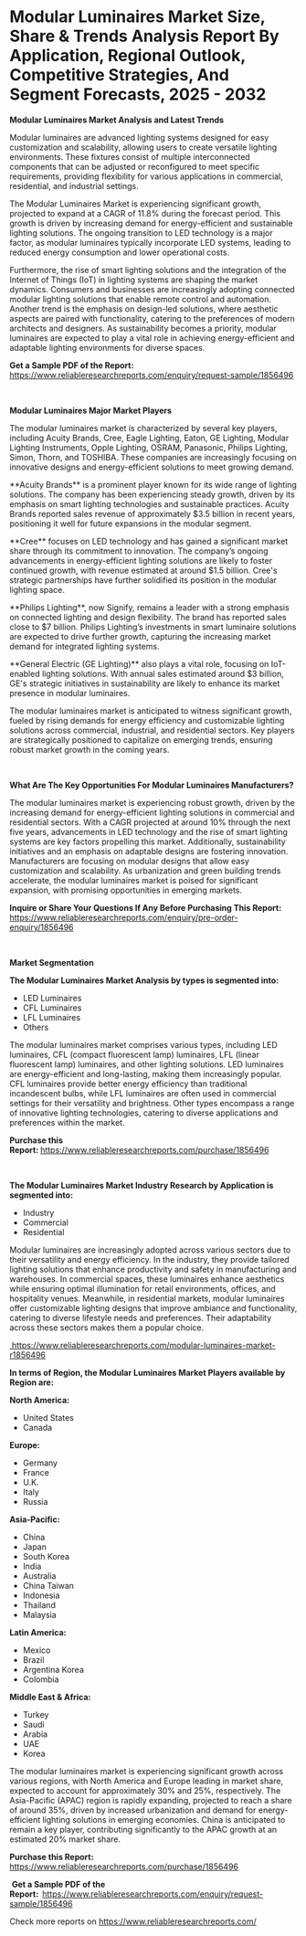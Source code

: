 <p><h1>Modular Luminaires Market Size, Share & Trends Analysis Report By Application, Regional Outlook, Competitive Strategies, And Segment Forecasts, 2025 - 2032</h1></p><p><strong>Modular Luminaires Market Analysis and Latest Trends</strong></p>
<p><p>Modular luminaires are advanced lighting systems designed for easy customization and scalability, allowing users to create versatile lighting environments. These fixtures consist of multiple interconnected components that can be adjusted or reconfigured to meet specific requirements, providing flexibility for various applications in commercial, residential, and industrial settings.</p><p>The Modular Luminaires Market is experiencing significant growth, projected to expand at a CAGR of 11.8% during the forecast period. This growth is driven by increasing demand for energy-efficient and sustainable lighting solutions. The ongoing transition to LED technology is a major factor, as modular luminaires typically incorporate LED systems, leading to reduced energy consumption and lower operational costs.</p><p>Furthermore, the rise of smart lighting solutions and the integration of the Internet of Things (IoT) in lighting systems are shaping the market dynamics. Consumers and businesses are increasingly adopting connected modular lighting solutions that enable remote control and automation. Another trend is the emphasis on design-led solutions, where aesthetic aspects are paired with functionality, catering to the preferences of modern architects and designers. As sustainability becomes a priority, modular luminaires are expected to play a vital role in achieving energy-efficient and adaptable lighting environments for diverse spaces.</p></p>
<p><strong>Get a Sample PDF of the Report:&nbsp;</strong> <a href="https://www.reliableresearchreports.com/enquiry/request-sample/1856496?utm_campaign=2215&utm_medium=2&utm_source=Github&utm_content=ia&utm_term=06042025&utm_id=modular-luminaires">https://www.reliableresearchreports.com/enquiry/request-sample/1856496</a></p>
<p>&nbsp;</p>
<p><strong>Modular Luminaires Major Market Players</strong></p>
<p><p>The modular luminaires market is characterized by several key players, including Acuity Brands, Cree, Eagle Lighting, Eaton, GE Lighting, Modular Lighting Instruments, Opple Lighting, OSRAM, Panasonic, Philips Lighting, Simon, Thorn, and TOSHIBA. These companies are increasingly focusing on innovative designs and energy-efficient solutions to meet growing demand.</p><p>**Acuity Brands** is a prominent player known for its wide range of lighting solutions. The company has been experiencing steady growth, driven by its emphasis on smart lighting technologies and sustainable practices. Acuity Brands reported sales revenue of approximately $3.5 billion in recent years, positioning it well for future expansions in the modular segment.</p><p>**Cree** focuses on LED technology and has gained a significant market share through its commitment to innovation. The company’s ongoing advancements in energy-efficient lighting solutions are likely to foster continued growth, with revenue estimated at around $1.5 billion. Cree's strategic partnerships have further solidified its position in the modular lighting space.</p><p>**Philips Lighting**, now Signify, remains a leader with a strong emphasis on connected lighting and design flexibility. The brand has reported sales close to $7 billion. Philips Lighting’s investments in smart luminaire solutions are expected to drive further growth, capturing the increasing market demand for integrated lighting systems.</p><p>**General Electric (GE Lighting)** also plays a vital role, focusing on IoT-enabled lighting solutions. With annual sales estimated around $3 billion, GE's strategic initiatives in sustainability are likely to enhance its market presence in modular luminaires.</p><p>The modular luminaires market is anticipated to witness significant growth, fueled by rising demands for energy efficiency and customizable lighting solutions across commercial, industrial, and residential sectors. Key players are strategically positioned to capitalize on emerging trends, ensuring robust market growth in the coming years.</p></p>
<p>&nbsp;</p>
<p><strong>What Are The Key Opportunities For Modular Luminaires Manufacturers?</strong></p>
<p><p>The modular luminaires market is experiencing robust growth, driven by the increasing demand for energy-efficient lighting solutions in commercial and residential sectors. With a CAGR projected at around 10% through the next five years, advancements in LED technology and the rise of smart lighting systems are key factors propelling this market. Additionally, sustainability initiatives and an emphasis on adaptable designs are fostering innovation. Manufacturers are focusing on modular designs that allow easy customization and scalability. As urbanization and green building trends accelerate, the modular luminaires market is poised for significant expansion, with promising opportunities in emerging markets.</p></p>
<p><strong>Inquire or Share Your Questions If Any Before Purchasing This Report:</strong> <a href="https://www.reliableresearchreports.com/enquiry/pre-order-enquiry/1856496?utm_campaign=2215&utm_medium=2&utm_source=Github&utm_content=ia&utm_term=06042025&utm_id=modular-luminaires">https://www.reliableresearchreports.com/enquiry/pre-order-enquiry/1856496</a></p>
<p>&nbsp;</p>
<p><strong>Market Segmentation</strong></p>
<p><strong>The Modular Luminaires Market Analysis by types is segmented into:</strong></p>
<p><ul><li>LED Luminaires</li><li>CFL Luminaires</li><li>LFL Luminaires</li><li>Others</li></ul></p>
<p><p>The modular luminaires market comprises various types, including LED luminaires, CFL (compact fluorescent lamp) luminaires, LFL (linear fluorescent lamp) luminaires, and other lighting solutions. LED luminaires are energy-efficient and long-lasting, making them increasingly popular. CFL luminaires provide better energy efficiency than traditional incandescent bulbs, while LFL luminaires are often used in commercial settings for their versatility and brightness. Other types encompass a range of innovative lighting technologies, catering to diverse applications and preferences within the market.</p></p>
<p><strong>Purchase this Report:&nbsp;</strong><a href="https://www.reliableresearchreports.com/purchase/1856496?utm_campaign=2215&utm_medium=2&utm_source=Github&utm_content=ia&utm_term=06042025&utm_id=modular-luminaires">https://www.reliableresearchreports.com/purchase/1856496</a></p>
<p>&nbsp;</p>
<p><strong>The Modular Luminaires Market Industry Research by Application is segmented into:</strong></p>
<p><ul><li>Industry</li><li>Commercial</li><li>Residential</li></ul></p>
<p><p>Modular luminaires are increasingly adopted across various sectors due to their versatility and energy efficiency. In the industry, they provide tailored lighting solutions that enhance productivity and safety in manufacturing and warehouses. In commercial spaces, these luminaires enhance aesthetics while ensuring optimal illumination for retail environments, offices, and hospitality venues. Meanwhile, in residential markets, modular luminaires offer customizable lighting designs that improve ambiance and functionality, catering to diverse lifestyle needs and preferences. Their adaptability across these sectors makes them a popular choice.</p></p>
<p><a href="https://www.reliableresearchreports.com/modular-luminaires-market-r1856496?utm_campaign=2215&utm_medium=2&utm_source=Github&utm_content=ia&utm_term=06042025&utm_id=modular-luminaires">&nbsp;https://www.reliableresearchreports.com/modular-luminaires-market-r1856496</a></p>
<p><strong>In terms of Region, the Modular Luminaires Market Players available by Region are:</strong></p>
<p>
    <p> <strong> North America: </strong>
        <ul>
            <li>United States</li>
            <li>Canada</li>
        </ul>
        </p> 
    <p> <strong> Europe: </strong>
        <ul>
            <li>Germany</li>
            <li>France</li>
            <li>U.K.</li>
            <li>Italy</li>
            <li>Russia</li>
        </ul>
        </p> 
    <p> <strong> Asia-Pacific: </strong>
        <ul>
            <li>China</li>
            <li>Japan</li>
            <li>South Korea</li>
            <li>India</li>
            <li>Australia</li>
            <li>China Taiwan</li>
            <li>Indonesia</li>
            <li>Thailand</li>
            <li>Malaysia</li>
        </ul>
        </p> 
    <p> <strong> Latin America: </strong>
        <ul>
            <li>Mexico</li>
            <li>Brazil</li>
            <li>Argentina Korea</li>
            <li>Colombia</li>
        </ul>
        </p> 
    <p> <strong> Middle East & Africa: </strong>
        <ul>
            <li>Turkey</li>
            <li>Saudi</li>
            <li>Arabia</li>
            <li>UAE</li>
            <li>Korea</li>
        </ul>
    </p>
    </p>
<p><p>The modular luminaires market is experiencing significant growth across various regions, with North America and Europe leading in market share, expected to account for approximately 30% and 25%, respectively. The Asia-Pacific (APAC) region is rapidly expanding, projected to reach a share of around 35%, driven by increased urbanization and demand for energy-efficient lighting solutions in emerging economies. China is anticipated to remain a key player, contributing significantly to the APAC growth at an estimated 20% market share.</p></p>
<p><strong>Purchase this Report: </strong><a href="https://www.reliableresearchreports.com/purchase/1856496?utm_campaign=2215&utm_medium=2&utm_source=Github&utm_content=ia&utm_term=06042025&utm_id=modular-luminaires">https://www.reliableresearchreports.com/purchase/1856496</a></p>
<p>&nbsp;<strong>Get a Sample PDF of the Report:&nbsp;&nbsp;</strong><a href="https://www.reliableresearchreports.com/enquiry/request-sample/1856496?utm_campaign=2215&utm_medium=2&utm_source=Github&utm_content=ia&utm_term=06042025&utm_id=modular-luminaires">https://www.reliableresearchreports.com/enquiry/request-sample/1856496</a></p>
<p><strong></strong></p>
<p>Check more reports on <a href="https://www.reliableresearchreports.com/?utm_campaign=2215&utm_medium=2&utm_source=Github&utm_content=ia&utm_term=06042025&utm_id=modular-luminaires">https://www.reliableresearchreports.com/</a></p>